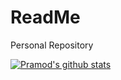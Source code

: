# ReadMe
Personal Repository

[![Pramod's github stats](https://github-readme-stats.vercel.app/api?username=pramodpadmanabhi)](https://github.com/pramodpadmanabhi/github-readme-stats)
